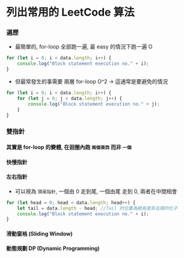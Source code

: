 # 列出常用的 LeetCode 算法

### 遍歷

-   最簡單的, for-loop 全部跑一遍, 最 easy 的情況下跑一遍 O

```javascript
for (let i = 0; i < data.length; i++) {
    console.log("Block statement execution no." + i);
}
```

-   但最常發生的事需要 兩層 for-loop O^2 -> 這通常是要避免的情況

```javascript
for (let i = 0; i < data.length; i++) {
    for (let j = 0; j < data.length; j++) {
        console.log("Block statement execution no." + j);
    }
}
```

### 雙指針

#### 其實是 for-loop 的變體, 在迴圈內跑 `兩個東西` 而非 `一個`

#### 快慢指針

#### 左右指針

-   可以視為 `頭尾指針`, 一個由 0 走到尾, 一個由尾 走到 0, 兩者在中間相會

```javascript
for (let head = 0; head < data.length; head++) {
    let tail = data.length - head; //Tail 的位置為總長度剪去頭的位子
    console.log("Block statement execution no." + i);
}
```

#### 滑動窗格 (Sliding Window)

#### 動態規劃 DP (Dynamic Programming)
